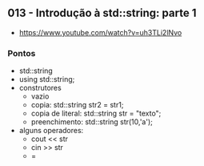 ## 013 - Introdução à std::string: parte 1

- https://www.youtube.com/watch?v=uh3TLi2lNvo

### Pontos

- std::string
- using std::string;
- construtores
  - vazio
  - copia: std::string str2 = str1;
  - copia de literal: std::string str = "texto";
  - preenchimento: std::string str(10,'a');
- alguns operadores:
  - cout << str
  - cin >> str
  - =

